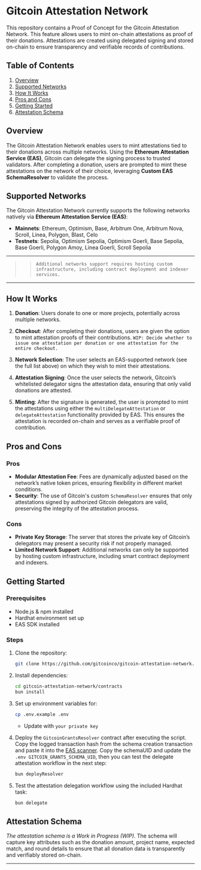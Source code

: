 # Gitcoin Attestation Network

This repository contains a Proof of Concept for the Gitcoin Attestation Network. This feature allows users to mint on-chain attestations as proof of their donations. Attestations are created using delegated signing and stored on-chain to ensure transparency and verifiable records of contributions.

## Table of Contents

1. [Overview](#overview)
2. [Supported Networks](#supported-networks)
3. [How It Works](#how-it-works)
4. [Pros and Cons](#pros-and-cons)
5. [Getting Started](#getting-started)
6. [Attestation Schema](#attestation-schema)

## Overview

The Gitcoin Attestation Network enables users to mint attestations tied to their donations across multiple networks. Using the **Ethereum Attestation Service (EAS)**, Gitcoin can delegate the signing process to trusted validators. After completing a donation, users are prompted to mint these attestations on the network of their choice, leveraging **Custom EAS SchemaResolver** to validate the process.

## Supported Networks

The Gitcoin Attestation Network currently supports the following networks natively via **Ethereum Attestation Service (EAS)**:

- **Mainnets**: Ethereum, Optimism, Base, Arbitrum One, Arbitrum Nova, Scroll, Linea, Polygon, Blast, Celo
- **Testnets**: Sepolia, Optimism Sepolia, Optimism Goerli, Base Sepolia, Base Goerli, Polygon Amoy, Linea Goerli, Scroll Sepolia
---

>> `Additional networks support requires hosting custom infrastructure, including contract deployment and indexer services.`
---

## How It Works

1. **Donation**: Users donate to one or more projects, potentially across multiple networks.
   
2. **Checkout**: After completing their donations, users are given the option to mint attestation proofs of their contributions. 
`WIP: Decide whether to issue one attestation per donation or one attestation for the entire checkout.`

3. **Network Selection**: The user selects an EAS-supported network (see the full list above) on which they wish to mint their attestations.

4. **Attestation Signing**: Once the user selects the network, Gitcoin’s whitelisted delegator signs the attestation data, ensuring that only valid donations are attested.

5. **Minting**: After the signature is generated, the user is prompted to mint the attestations using either the `multiDelegateAttestation` or `delegateAttestation` functionality provided by EAS. This ensures the attestation is recorded on-chain and serves as a verifiable proof of contribution.

## Pros and Cons

### Pros

- **Modular Attestation Fee**: Fees are dynamically adjusted based on the network’s native token prices, ensuring flexibility in different market conditions.
- **Security**: The use of Gitcoin's custom `SchemaResolver` ensures that only attestations signed by authorized Gitcoin delegators are valid, preserving the integrity of the attestation process.

### Cons

- **Private Key Storage**: The server that stores the private key of Gitcoin’s delegators may present a security risk if not properly managed.
- **Limited Network Support**: Additional networks can only be supported by hosting custom infrastructure, including smart contract deployment and indexers.

## Getting Started

### Prerequisites

- Node.js & npm installed
- Hardhat environment set up
- EAS SDK installed

### Steps

1. Clone the repository:

   ```bash
   git clone https://github.com/gitcoinco/gitcoin-attestation-network.git
   ```

2. Install dependencies:

   ```bash
   cd gitcoin-attestation-network/contracts
   bun install
   ```

3. Set up environment variables for:

    ```bash
   cp .env.example .env
   ```

   - Update with `your private key`

4. Deploy the `GitcoinGrantsResolver` contract after executing the script. Copy the logged transaction hash from the schema creation transaction and paste it into the [EAS scanner](https://optimism-sepolia.easscan.org/). Copy the schemaUID and update the `.env GITCOIN_GRANTS_SCHEMA_UID`, then you can test the delegate attestation workflow in the next step:

   ```bash
   bun deployResolver
   ```

5. Test the attestation delegation workflow using the included Hardhat task:

   ```bash
   bun delegate
   ```

## Attestation Schema

_The attestation schema is a Work in Progress (WIP)._ The schema will capture key attributes such as the donation amount, project name, expected match, and round details to ensure that all donation data is transparently and verifiably stored on-chain.

---
